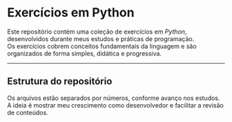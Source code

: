 # Exercícios em Python

Este repositório contém uma coleção de exercícios em *Python*, desenvolvidos durante meus estudos e práticas de programação.  
Os exercícios cobrem conceitos fundamentais da linguagem e são organizados de forma simples, didática e progressiva.

---

## Estrutura do repositório

Os arquivos estão separados por números, conforme avanço nos estudos. A ideia é mostrar meu crescimento como desenvolvedor e facilitar a revisão de conteúdos.

